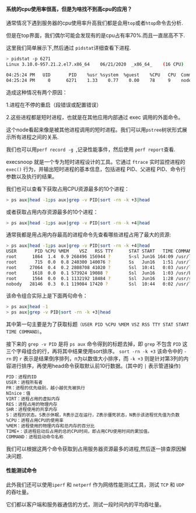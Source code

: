 #### 系统的cpu使用率很高，但是为啥找不到高cpu的应用？

通常情况下遇到服务器的cpu使用率升高我们都是会用`top`或者`htop`命令去分析.

但是在top界面，我们偶尔可能会发现有的是cpu占有率70%.而且一直居高不下.

这里我们简单展示下,然后通过 `pidstat`详细查看下进程.

```bash
> pidstat -p 6271
Linux 3.10.0-957.21.2.el7.x86_64	06/21/2020 	_x86_64_	(16 CPU)

04:25:24 PM   UID       PID    %usr %system  %guest    %CPU   CPU  Command
04:25:24 PM     0      6271    1.33    0.77    0.00    78     9    node
```

造成这种情况有两个原因：

1.进程在不停的重启（段错误或配置错误）

2.这些进程都是短时进程，也就是在其他应用内部通过 exec 调用的外面命令。

这个node看起来像是被其他进程调用的短时进程。我们可以用`pstree`树状形式展示所有进程之间的关系.

我们也可以用`perf record -g `,记录性能事件，然后使用 `perf report`查看.

execsnoop 就是一个专为短时进程设计的工具。它通过 `ftrace` 实时监控进程的 `exec()` 行为，并输出短时进程的基本信息，包括进程 PID、父进程 PID、命令行参数以及执行的结果。


我们也可以查看下获取占用CPU资源最多的10个进程：
```bash
> ps aux|head -1;ps aux|grep -v PID|sort -rn -k +3|head
```
或者获取占用内存资源最多的10个进程：

```bash
> ps aux|head -1;ps aux|grep -v PID|sort -rn -k +4|head
```

通常我都是用占用内存最高的进程命令先查看哪些进程占用了最大的资源:
```bash
> ps aux|head -1;ps aux|grep -v PID|sort -rn -k +4|head
USER       PID %CPU %MEM    VSZ   RSS TTY      STAT START   TIME COMMAND
root      1864  1.4  0.9 268496 156944 ?       S<sl Jun16 164:09 /usr/local/aegis/aegis_client/aegis_10_79/AliYunDun
root       715  0.0  0.8 240300 140076 ?       Ss   Jun16   1:51 /usr/lib/systemd/systemd-journald
root     27064  0.4  0.2 2808708 41020 ?       Ssl  10:41   0:03 /usr/local/cloudmonitor/CmsGoAgent.linux-amd64
root      1618  0.0  0.1 573924 19088 ?        Ssl  Jun16   1:03 /usr/bin/python2 -Es /usr/sbin/tuned -l -P
root      1564  0.0  0.1 1132192 18484 ?       Ssl  Jun16   1:28 /usr/sbin/rsyslogd -n
nobody   28146  0.3  0.1 119084 17420 ?        Ssl  10:44   0:02 /usr/local/node_exporter/node_exporter
```

该命令组合实际上是下面两句命令：
```bash
> ps aux|head -1
> ps aux|grep -v PID|sort -rn -k +3|head
```
其中第一句主要是为了获取标题`（USER PID %CPU %MEM VSZ RSS TTY STAT START TIME COMMAND）`。

接下来的 `grep -v PID` 是将 `ps aux` 命令得到的标题去掉，即 `grep` 不包含 `PID` 这三个字母组合的行，再将其中结果使用sort排序。
`sort -rn -k +3` 该命令中的 `-rn` 的 `r` 表示是结果倒序排列，n为以数值大小排序，而 `-k +3` 则是针对第3列的内容进行排序，再使用head命令获取默认前10行数据。(其中的 `|` 表示管道操作)

```markdown
PID：进程的ID
USER：进程所有者
PR：进程的优先级别，越小越优先被执行
NInice：值
VIRT：进程占用的虚拟内存
RES：进程占用的物理内存
SHR：进程使用的共享内存
S：进程的状态。S表示休眠，R表示正在运行，Z表示僵死状态，N表示该进程优先值为负数
%CPU：进程占用CPU的使用率
%MEM：进程使用的物理内存和总内存的百分比
TIME+：该进程启动后占用的总的CPU时间，即占用CPU使用时间的累加值。
COMMAND：进程启动命令名称
```

我们可以根据这两个命令获取到占用服务器资源最多的进程,然后逐一排查原因解决问题.


#### 性能测试命令

此外我们还可以使用`iperf` 和 `netperf` 作为网络性能测试工具，测试 `TCP` 和 `UDP` 的吞吐量。

它们都以客户端和服务器通信的方式，测试一段时间内的平均吞吐量。
